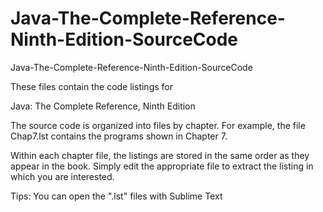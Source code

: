 # Java-The-Complete-Reference-Ninth-Edition-SourceCode
Java-The-Complete-Reference-Ninth-Edition-SourceCode

These files contain the code listings for

  Java: The Complete Reference, Ninth Edition

The source code is organized into files by chapter.
For example, the file Chap7.lst contains the
programs shown in Chapter 7.

Within each chapter file, the listings are stored
in the same order as they appear in the book.
Simply edit the appropriate file to extract the
listing in which you are interested.

Tips:
You can open the ".lst" files with Sublime Text
